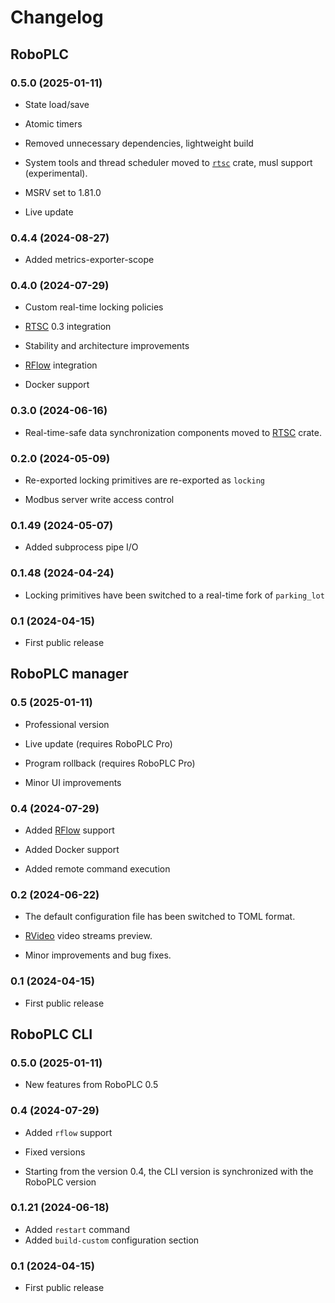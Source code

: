 # Changelog

## RoboPLC

### 0.5.0 (2025-01-11)

* State load/save

* Atomic timers

* Removed unnecessary dependencies, lightweight build

* System tools and thread scheduler moved to
  [`rtsc`](https://crates.io/crates/rtsc) crate, musl support (experimental).

* MSRV set to 1.81.0

* Live update

### 0.4.4 (2024-08-27)

* Added metrics-exporter-scope

### 0.4.0 (2024-07-29)

* Custom real-time locking policies

* [RTSC](https://crates.io/crates/rtsc) 0.3 integration

* Stability and architecture improvements

* [RFlow](https://crates.io/crates/rflow) integration

* Docker support

### 0.3.0 (2024-06-16)

* Real-time-safe data synchronization components moved to
  [RTSC](https://crates.io/crates/rtsc) crate.

### 0.2.0 (2024-05-09)

* Re-exported locking primitives are re-exported as `locking`

* Modbus server write access control

### 0.1.49 (2024-05-07)

* Added subprocess pipe I/O

### 0.1.48 (2024-04-24)

* Locking primitives have been switched to a real-time fork of `parking_lot`

### 0.1 (2024-04-15)

* First public release

## RoboPLC manager

### 0.5 (2025-01-11)

* Professional version

* Live update (requires RoboPLC Pro)

* Program rollback (requires RoboPLC Pro)

* Minor UI improvements

### 0.4 (2024-07-29)

* Added [RFlow](https://crates.io/crates/rflow) support

* Added Docker support

* Added remote command execution

### 0.2 (2024-06-22)

* The default configuration file has been switched to TOML format.

* [RVideo](https://crates.io/crates/rvideo) video streams preview.

* Minor improvements and bug fixes.

### 0.1 (2024-04-15)

* First public release

## RoboPLC CLI

### 0.5.0 (2025-01-11)

* New features from RoboPLC 0.5

### 0.4 (2024-07-29)

* Added `rflow` support

* Fixed versions

* Starting from the version 0.4, the CLI version is synchronized with the
  RoboPLC version

### 0.1.21 (2024-06-18)

* Added `restart` command
* Added `build-custom` configuration section

### 0.1 (2024-04-15)

* First public release
